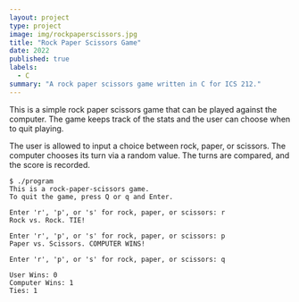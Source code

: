 ```yaml
---
layout: project
type: project
image: img/rockpaperscissors.jpg
title: "Rock Paper Scissors Game"
date: 2022
published: true
labels:
  - C
summary: "A rock paper scissors game written in C for ICS 212."
---
```

This is a simple rock paper scissors game that can be played against the computer. The game keeps track of the stats and the user can choose when to quit playing. 

The user is allowed to input a choice between rock, paper, or scissors. The computer chooses its turn via a random value. The turns are compared, and the score is recorded. 

```
$ ./program
This is a rock-paper-scissors game.
To quit the game, press Q or q and Enter.

Enter 'r', 'p', or 's' for rock, paper, or scissors: r
Rock vs. Rock. TIE!

Enter 'r', 'p', or 's' for rock, paper, or scissors: p
Paper vs. Scissors. COMPUTER WINS!

Enter 'r', 'p', or 's' for rock, paper, or scissors: q

User Wins: 0
Computer Wins: 1
Ties: 1
```
